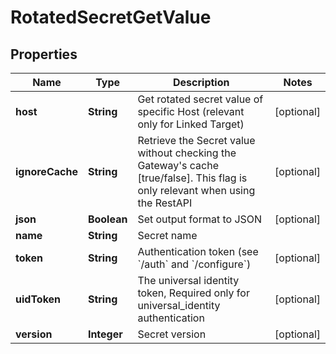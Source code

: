 

# RotatedSecretGetValue


## Properties

Name | Type | Description | Notes
------------ | ------------- | ------------- | -------------
**host** | **String** | Get rotated secret value of specific Host (relevant only for Linked Target) |  [optional]
**ignoreCache** | **String** | Retrieve the Secret value without checking the Gateway&#39;s cache [true/false]. This flag is only relevant when using the RestAPI |  [optional]
**json** | **Boolean** | Set output format to JSON |  [optional]
**name** | **String** | Secret name | 
**token** | **String** | Authentication token (see &#x60;/auth&#x60; and &#x60;/configure&#x60;) |  [optional]
**uidToken** | **String** | The universal identity token, Required only for universal_identity authentication |  [optional]
**version** | **Integer** | Secret version |  [optional]



